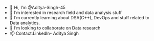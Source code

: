 - 👋 Hi, I’m @Aditya-Singh-45
- 👀 I’m interested in research field and data analysis stuff
- 🌱 I’m currently learning about DSA(C++), DevOps and stuff related to Data analytics.
- 💞️ I’m looking to collaborate on Data research
- 📫 Contact:LinkedIn- Aditya Singh

<!---
Aditya-Singh-45/Aditya-Singh-45 is a ✨ special ✨ repository because its `README.md` (this file) appears on your GitHub profile.
You can click the Preview link to take a look at your changes.
--->

